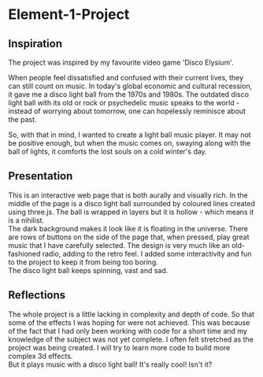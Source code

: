 # Element-1-Project
## Inspiration
The project was inspired by my favourite video game 'Disco Elysium'.  

When people feel dissatisfied and confused with their current lives, they can still 
count on music. In today's global economic and cultural recession, it gave me a 
disco light ball from the 1970s and 1980s. The outdated disco light ball with its 
old or rock or psychedelic music speaks to the world - instead of worrying about 
tomorrow, one can hopelessly reminisce about the past.  

So, with that in mind, I wanted to create a light ball music player. It may not be 
positive enough, but when the music comes on, swaying along with the ball of 
lights, it comforts the lost souls on a cold winter's day.  

## Presentation
This is an interactive web page that is both aurally and visually rich. In the middle 
of the page is a disco light ball surrounded by coloured lines created using 
three.js. The ball is wrapped in layers but it is hollow - which means it is a nihilist.   
The dark background makes it look like it is floating in the universe.
There are rows of buttons on the side of the page that, when pressed, play great 
music that I have carefully selected. The design is very much like an old-fashioned radio, adding to the retro feel.
I added some interactivity and fun to the project to keep it from being too boring.  
The disco light ball keeps spinning, vast and sad.

## Reflections
The whole project is a little lacking in complexity and depth of code. So that some 
of the effects I was hoping for were not achieved. This was because of the fact 
that I had only been working with code for a short time and my knowledge of 
the subject was not yet complete. I often felt stretched as the project was being 
created. I will try to learn more code to build more complex 3d effects.  
But it plays music with a disco light ball! It's really cool! Isn't it?  
